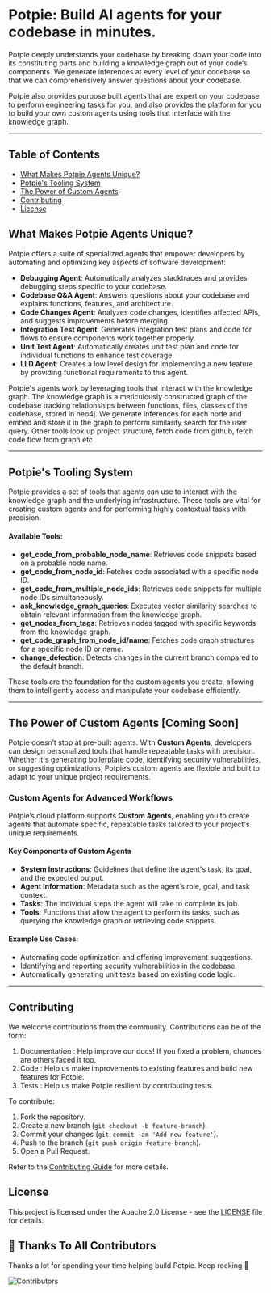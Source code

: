 # Potpie: Build AI agents for your codebase in minutes.

Potpie deeply understands your codebase by breaking down your code into its constituting parts and building a knowledge graph out of your code’s components. We generate inferences at every level of your codebase so that we can comprehensively answer questions about your codebase.

Potpie also provides purpose built agents that are expert on your codebase to perform engineering tasks for you, and also provides the platform for you to build your own custom agents using tools that interface with the knowledge graph.

---
## Table of Contents

- [What Makes Potpie Agents Unique?](#what-makes-potpie-agents-unique)
- [Potpie's Tooling System](#potpie's-tooling-system)
- [The Power of Custom Agents](#the-power-of-custom-agents-coming-soon)
- [Contributing](#contributing)
- [License](#license)


## What Makes Potpie Agents Unique?

Potpie offers a suite of specialized agents that empower developers by automating and optimizing key aspects of software development:

- **Debugging Agent**: Automatically analyzes stacktraces and provides debugging steps specific to your codebase.  
- **Codebase Q&A Agent**: Answers questions about your codebase and explains functions, features, and architecture.  
- **Code Changes Agent**: Analyzes code changes, identifies affected APIs, and suggests improvements before merging.  
- **Integration Test Agent**: Generates integration test plans and code for flows to ensure components work together properly.  
- **Unit Test Agent**: Automatically creates unit test plan and code for individual functions to enhance test coverage.  
- **LLD Agent**: Creates a low level design for implementing a new feature by providing functional requirements to this agent.

Potpie's agents work by leveraging tools that interact with the knowledge graph. The knowledge graph is a meticulously constructed graph of the codebase tracking relationships between functions, files, classes of the codebase, stored in neo4j. We generate inferences for each node and embed and store it in the graph to perform similarity search for the user query. Other tools look up project structure, fetch code from github, fetch code flow from graph etc 

---

## Potpie's Tooling System

Potpie provides a set of tools that agents can use to interact with the knowledge graph and the underlying infrastructure. These tools are vital for creating custom agents and for performing highly contextual tasks with precision.

#### Available Tools:
- **get_code_from_probable_node_name**: Retrieves code snippets based on a probable node name.
- **get_code_from_node_id**: Fetches code associated with a specific node ID.
- **get_code_from_multiple_node_ids**: Retrieves code snippets for multiple node IDs simultaneously.
- **ask_knowledge_graph_queries**: Executes vector similarity searches to obtain relevant information from the knowledge graph.
- **get_nodes_from_tags**: Retrieves nodes tagged with specific keywords from the knowledge graph.
- **get_code_graph_from_node_id/name**: Fetches code graph structures for a specific node ID or name.
- **change_detection**: Detects changes in the current branch compared to the default branch.


These tools are the foundation for the custom agents you create, allowing them to intelligently access and manipulate your codebase efficiently.

---
## The Power of Custom Agents [Coming Soon]

Potpie doesn’t stop at pre-built agents. With **Custom Agents**, developers can design personalized tools that handle repeatable tasks with precision. Whether it's generating boilerplate code, identifying security vulnerabilities, or suggesting optimizations, Potpie’s custom agents are flexible and built to adapt to your unique project requirements.
 
### Custom Agents for Advanced Workflows

Potpie’s cloud platform supports **Custom Agents**, enabling you to create agents that automate specific, repeatable tasks tailored to your project's unique requirements. 

#### Key Components of Custom Agents
- **System Instructions**: Guidelines that define the agent's task, its goal, and the expected output.
- **Agent Information**: Metadata such as the agent’s role, goal, and task context.
- **Tasks**: The individual steps the agent will take to complete its job.
- **Tools**: Functions that allow the agent to perform its tasks, such as querying the knowledge graph or retrieving code snippets.


#### Example Use Cases:
- Automating code optimization and offering improvement suggestions.
- Identifying and reporting security vulnerabilities in the codebase.
- Automatically generating unit tests based on existing code logic.


---

## Contributing

We welcome contributions from the community. Contributions can be of the form: 
1. Documentation : Help improve our docs! If you fixed a problem, chances are others faced it too.
2. Code : Help us make improvements to existing features and build new features for Potpie. 
3. Tests :  Help us make Potpie resilient by contributing tests.

To contribute:
1. Fork the repository.
2. Create a new branch (`git checkout -b feature-branch`).
3. Commit your changes (`git commit -am 'Add new feature'`).
4. Push to the branch (`git push origin feature-branch`).
5. Open a Pull Request.

Refer to the [Contributing Guide](./contributing.md) for more details.

## License

This project is licensed under the Apache 2.0 License - see the [LICENSE](LICENSE) file for details.

## 💪 Thanks To All Contributors

Thanks a lot for spending your time helping build Potpie. Keep rocking 🥂

<img src="https://contributors-img.web.app/image?repo=potpie-ai/potpie" alt="Contributors"/>
